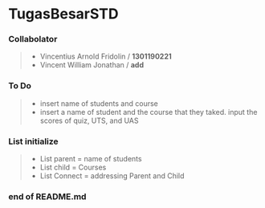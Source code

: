 # **TugasBesarSTD**

### Collabolator
>- Vincentius Arnold Fridolin / **1301190221**<br>
>- Vincent William Jonathan / **add**<br>

### To Do
>- insert name of students and course
>- insert a name of student and the course that they taked. input the scores of quiz, UTS, and UAS

### List initialize
>- List parent = name of students
>- List child = Courses
>- List Connect = addressing Parent and Child

### end of README.md
